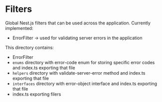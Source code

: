 # Filters

Global Nest.js filters that can be used across the application. Currently implemented:

- ErrorFilter -> used for validating server errors in the application

This directory contains:

- ErrorFilter
- `enums` directory with error-code enum for storing specific error codes and index.ts exporting that file
- `helpers` directory with validate-server-error method  and index.ts exporting that file
- `interfaces` directory with error-object interface and index.ts exporting that file
- index.ts exporting filers
